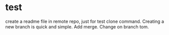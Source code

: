 # test
create a readme file in remote repo, just for test clone command.
Creating a new branch is quick and simple.
Add merge.
Change on branch tom.
